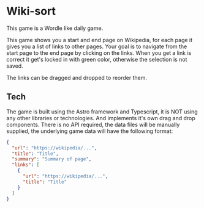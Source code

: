 # Wiki-sort

This game is a Wordle like daily game.

This game shows you a start and end page on Wikipedia, for each page it gives you a list of links to other pages. Your goal is to navigate from the start page to the end page by clicking on the links. When you get a link is correct it get's locked in with green color, otherwise the selection is not saved.

The links can be dragged and dropped to reorder them.

## Tech

The game is built using the Astro framework and Typescript, it is NOT using any other libraries or technologies. And implements it's own drag and drop components. There is no API required, the data files will be manually supplied, the underlying game data will have the following format:

```json
{
  "url": "https://wikipedia/...",
  "title": "Title",
  "summary": "Summary of page",
  "links": [
    {
      "url": "https://wikipedia/...",
      "title": "Title"
    }
  ]
}
```
